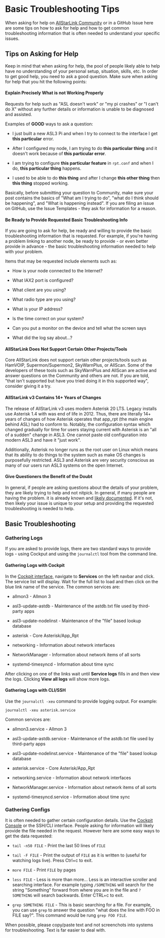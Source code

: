 # Basic Troubleshooting Tips
When asking for help on [AllStarLink Community](https://community.allstarlink.org) or
in a GitHub Issue here are some tips on how to ask for help and how to get common
troubleshooting information that is often needed to understand your specific
issues.

## Tips on Asking for Help
Keep in mind that when asking for help, the pool of people likely able to help
have no understanding of your personal setup, situation, skills, etc. In order
to get good help, you need to ask a good question. Make sure when asking for
help that you hit the following points:

#### Explain **Precisely** What is not Working Properly
Requests for help such as "ASL doesn't work" or "my pi crashes" or
"I can't do X" without any further details or information is unable to be
diagnosed and assisted.

Examples of **GOOD** ways to ask a question:

* I just built a new ASL3 Pi and when I try to connect to the interface
I get __this particular__ error.

* After I configured my node, I am trying to do __this particular thing__
and it doesn't work because of __this particular error__.

* I am trying to configure __this particular feature__ in `rpt.conf` and
when I do, __this particular thing__ happens.

* I used to be able to do __this thing__ and after I change __this other thing__
then __this thing__ stopped working.

Basically, before submitting your question to Community, make sure your post
contains the basics of "What am I trying to do", "what do I think should be
happening", and "What is happening instead". If you are filing an issue on
GitHub, use the Issue Templates - they ask for information for a reason.

#### Be Ready to Provide Requested Basic Troubleshooting Info
If you are going to ask for help, be ready and willing to provide the basic
troubleshooting information that is requested. For example, if you're having
a problem linking to another node, be ready to provide - or even better
provide in advance - the basic troubleshooting information needed to help
with your problem.

Items that may be requested include elements such as:

* How is your node connected to the Internet?

* What IAX2 port is configured?

* What client are you using?

* What radio type are you using?

* What is your IP address?

* Is the time correct on your system?

* Can you put a monitor on the device and tell what the screen says

* What did the log say about...?

#### AllStarLink Does Not Support Certain Other Projects/Tools
Core AllStarLink does not support certain other projects/tools such as
HamVOIP, Supermon/Supermon2, SkyWarnPlus, or AllScan. Some of the
developers of these tools such as SkyWarnPlus and AllScan
are active and answer questions on the Community and others are not.
If you are told, "that isn't supported but have you tried doing it in 
this supported way", consider giving it a try. 

#### AllStarLink v3 Contains 14+ Years of Changes
The release of AllStarLink v3 uses modern Asterisk 20 LTS. Legacy
installs use Asterisk 1.4 with was end of life in 2012. Thus, there
are literally 14+ years of changes of how Asterisk operates that
app_rpt (the main engine behind ASL) had to conform to. Notably,
the configuration syntax which changed gradually for time for users
staying current with Asterisk is an "all of a sudden" change
in ASL3. One cannot paste old configuration into modern ASL3 and have
it "just work".

Additionally, Asterisk no longer runs as the root user on Linux which
means that its ability to do things to the system such as make OS
changes is purposefully restricted. ASL3 and Asterisk are very security
conscious as many of our users run ASL3 systems on the open Internet.

#### Give Questioners the Benefit of the Doubt
In general, if people are asking questions about the details of your problem,
they are likely trying to help and not nitpick. In general, if many people
are having the problem. it is already known and [likely documented](known-issues-diffs.md).
If it's not, then likely your issue is unique to your setup and
providing the requested troubleshooting is needed to  help.

## Basic Troubleshooting

### Gathering Logs
If you are asked to provide logs, there are two standard ways to provide
logs - using Cockput and using the `journalctl` tool from the 
command line.

#### Gathering Logs with Cockpit
In the [Cockpit interface](../pi/cockpit-basics.md), navigate
to **Services** on the left navbar and click. The service
list will display. Wait for the full list to load and then click
on the blue link name of the service. The common services are:

* allmon3 - Allmon 3

* asl3-update-astdb - Maintenance of the astdb.txt file used by third-party apps

* asl3-update-nodelinst - Maintenance of the "file" based lookup database

* asterisk - Core Asterisk/App_Rpt

* networking - Information about network interfaces

* NetworkManager - Information about network items of all sorts

* systemd-timesyncd - Information about time sync

After clicking on one of the links wait until **Service logs** fills in
and then view the logs. Clicking **View all logs** will show more logs.

#### Gathering Logs with CLI/SSH
Use the `journalctl -xeu` command to provide logging output. For example:

```
journalctl -xeu asterisk.service
```

Common services are:
* allmon3.service - Allmon 3

* asl3-update-astdb.service - Maintenance of the astdb.txt file used by third-party apps

* asl3-update-nodelinst.service - Maintenance of the "file" based lookup database

* asterisk.service - Core Asterisk/App_Rpt

* networking.service - Information about network interfaces

* NetworkManager.service - Information about network items of all sorts

* systemd-timesyncd.service - Information about time sync

### Gathering Configs
It is often needed to gather certain configuration details. Use the
[Cockpit Console](../pi/cockpit-console.md) or the SSH/CLI
interface. People asking for information will likely provide the file needed in
the request. However here are some easy ways to get the data requested:

* `tail -n50 FILE` - Print the last 50 lines of `FILE`

* `tail -F FILE` - Print the output of `FILE` as it is written to (useful for watching logs
live). Press Ctrl+c to exit.

* `more FILE` - Print `FILE` by pages

* `less FILE` - Less is more than more... Less is an interactive scroller and searching
interface. For example typing `/SOMETHING` will search for the string "Something" 
forward from where you are in the file and `?SOMETHING` will search backwards. Enter
CTRL+c to exit.

* `grep SOMETHING FILE` - This is basic searching for a file. For example, you can use
`grep` to answer the question "what does the line with FOO in FILE say?". This command
would be rung `grep FOO FILE`.

When possible, please copy/paste text and not screenchots into systems for
troubleshooting. Text is far easier to deal with.
